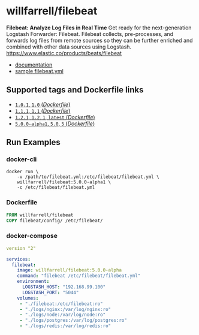 # willfarrell/filebeat

**Filebeat: Analyze Log Files in Real Time**
Get ready for the next-generation Logstash Forwarder: Filebeat. Filebeat collects, pre-processes, and forwards log files from remote sources so they can be further enriched and combined with other data sources using Logstash. https://www.elastic.co/products/beats/filebeat

- [documentation](https://www.elastic.co/guide/en/beats/filebeat/index.html)
- [sample filebeat.yml](https://github.com/elastic/filebeat/blob/master/etc/filebeat.yml)

## Supported tags and Dockerfile links

-	[`1.0.1`, `1.0` (*Dockerfile*)](https://github.com/willfarrell/docker-filebeat/blob/master/1.1.1/Dockerfile)
-	[`1.1.1`, `1.1` (*Dockerfile*)](https://github.com/willfarrell/docker-filebeat/blob/master/1.1.1/Dockerfile)
-	[`1.2.1`, `1.2`, `1`, `latest` (*Dockerfile*)](https://github.com/willfarrell/docker-filebeat/blob/master/1.2.1/Dockerfile)
-	[`5.0.0-alpha1`, `5.0`, `5` (*Dockerfile*)](https://github.com/willfarrell/docker-filebeat/blob/master/5.0.0-alpha/Dockerfile)

## Run Examples

### docker-cli
```
docker run \
	-v /path/to/filebeat.yml:/etc/filebeat/filebeat.yml \
	willfarrell/filebeat:5.0.0-alpha1 \
	-c /etc/filebeat/filebeat.yml
```

### Dockerfile

```Dockerfile
FROM willfarrell/filebeat
COPY filebeat/config/ /etc/filebeat/
```

### docker-compose

```yml
version "2"

services:
  filebeat:
    image: willfarrell/filebeat:5.0.0-alpha
    command: "filebeat /etc/filebeat/filebeat.yml"
    environment:
      LOGSTASH_HOST: "192.168.99.100"
      LOGSTASH_PORT: "5044"
    volumes:
     - "./filebeat:/etc/filebeat:ro"
     - "./logs/nginx:/var/log/nginx:ro"
     - "./logs/node:/var/log/node:ro"
     - "./logs/postgres:/var/log/postgres:ro"
     - "./logs/redis:/var/log/redis:ro"

```